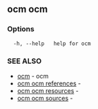 ## ocm ocm



### Options

```
  -h, --help   help for ocm
```

### SEE ALSO

* [ocm](ocm.md)	 - ocm
* [ocm ocm references](ocm_ocm_references.md)	 - 
* [ocm ocm resources](ocm_ocm_resources.md)	 - 
* [ocm ocm sources](ocm_ocm_sources.md)	 - 


